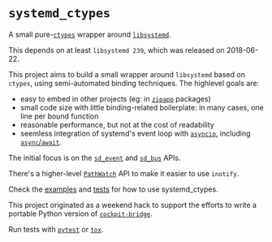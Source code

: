# `systemd_ctypes`

A small pure-[`ctypes`](https://docs.python.org/3/library/ctypes.html) wrapper around [`libsystemd`](https://www.freedesktop.org/software/systemd/man/).

This depends on at least `libsystemd 239`, which was released on 2018-06-22.

This project aims to build a small wrapper around `libsystemd` based on `ctypes`, using semi-automated binding techniques.  The highlevel goals are:
 - easy to embed in other projects (eg: in [`zipapp`](https://docs.python.org/3/library/zipapp.html) packages)
 - small code size with little binding-related boilerplate: in many cases, one line per bound function
 - reasonable performance, but not at the cost of readability
 - seemless integration of systemd's event loop with [`asyncio`](https://docs.python.org/3/library/asyncio.html), including [`async`/`await`](https://docs.python.org/3/library/asyncio-task.html).

The initial focus is on the [`sd_event`](https://www.freedesktop.org/software/systemd/man/sd-event.html) and [`sd_bus`](https://www.freedesktop.org/software/systemd/man/sd-bus.html) APIs.

There's a higher-level [`PathWatch`](systemd_ctypes/pathwatch.py) API to make it easier to use `inotify`.

Check the [examples](./examples/) and [tests](./test) for how to use systemd_ctypes.

This project originated as a weekend hack to support the efforts to write a portable Python version of [`cockpit-bridge`](https://cockpit-project.org/guide/latest/cockpit-bridge.1.html).

Run tests with [`pytest`](https://pypi.org/project/pytest/) or [`tox`](https://tox.wiki/).

